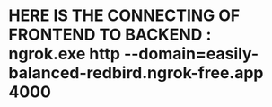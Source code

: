 
# HERE IS THE CONNECTING OF FRONTEND TO BACKEND :    ngrok.exe http --domain=easily-balanced-redbird.ngrok-free.app 4000
